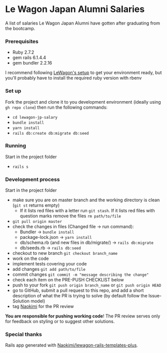 # Le Wagon Japan Alumni Salaries
A list of salaries Le Wagon Japan Alumni have gotten after graduating from the bootcamp.

### Prerequisites

- Ruby 2.7.2
- gem rails 6.1.4.4
- gem bundler 2.2.16

I recommend following [LeWagon's setup](https://github.com/lewagon/setup) to get your environment ready, but you'll probably have to install the required ruby version with rbenv

### Set up

Fork the project and clone it to you development environment (ideally using `gh repo clone`) then run the following commands:

- `cd lewagon-jp-salary`
- `bundle install`
- `yarn install`
- `rails db:create db:migrate db:seed`

### Running

Start in the project folder

- `rails s`

### Development process

Start in the project folder

- make sure you are on master branch and the working directory is clean (`git st` returns empty)
    - If it lists red files with a letter run `git stash`. If it lists red files with question marks remove the files `rm path/to/file`
- `git pull origin master`
- check the changes in files (Changed file -> run command):
    - Bundler -> `bundle install`
    - package-lock.json -> `yarn install`
    - db/schema.rb (and new files in db/migrate/) -> `rails db:migrate`
    - db/seeds.rb -> `rails db:seed`
- checkout to new branch `git checkout branch_name`
- work on the code
- implement tests covering your code
- add changes `git add path/to/file`
- commit changes `git commit -m "message describing the change"`
- check each item on the PRE-PUSH CHECKLIST below
- push to your fork `git push origin branch_name` or `git push origin HEAD`
- go to GitHub, submit a pull request to this repo, and add a short description of what the PR is trying to solve (by default follow the Issue-Solution model)
- tag [Naokimi](https://github.com/Naokimi) for the PR review

**You are responsible for pushing working code**! The PR review serves only for feedback on styling or to suggest other solutions. 

### Special thanks
Rails app generated with [Naokimi/lewagon-rails-templates-plus](https://github.com/Naokimi/lewagon-rails-templates-plus).
